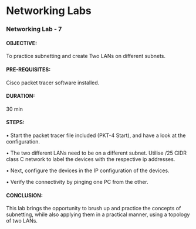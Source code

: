 
# Networking Labs

### Networking Lab - 7

#### OBJECTIVE: 
To practice subnetting and create Two LANs on different subnets.
#### PRE-REQUISITES: 
Cisco packet tracer software installed.
#### DURATION: 
30 min

#### STEPS:

•	Start the packet tracer file included (PKT-4 Start), and have a look at the configuration.

•	The two different LANs need to be on a different subnet. Utilise /25 CIDR class C network to label the devices with the respective ip addresses.

•	Next, configure the devices in the IP configuration of the devices.

•	Verify the connectivity by pinging one PC from the other.

#### CONCLUSION:  
This lab brings the opportunity to brush up and practice the concepts of subnetting, while also applying them in a practical manner, using a topology of two LANs.
